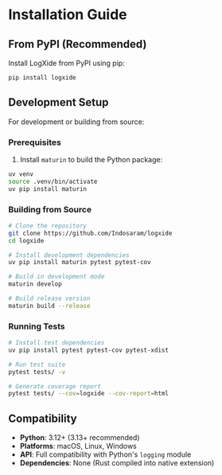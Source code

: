 # Installation Guide

## From PyPI (Recommended)

Install LogXide from PyPI using pip:

```bash
pip install logxide
```

## Development Setup

For development or building from source:

### Prerequisites

1. Install `maturin` to build the Python package:

```bash
uv venv
source .venv/bin/activate
uv pip install maturin
```

### Building from Source

```bash
# Clone the repository
git clone https://github.com/Indosaram/logxide
cd logxide

# Install development dependencies
uv pip install maturin pytest pytest-cov

# Build in development mode
maturin develop

# Build release version
maturin build --release
```

### Running Tests

```bash
# Install test dependencies
uv pip install pytest pytest-cov pytest-xdist

# Run test suite
pytest tests/ -v

# Generate coverage report
pytest tests/ --cov=logxide --cov-report=html
```

## Compatibility

- **Python**: 3.12+ (3.13+ recommended)
- **Platforms**: macOS, Linux, Windows
- **API**: Full compatibility with Python's `logging` module
- **Dependencies**: None (Rust compiled into native extension)